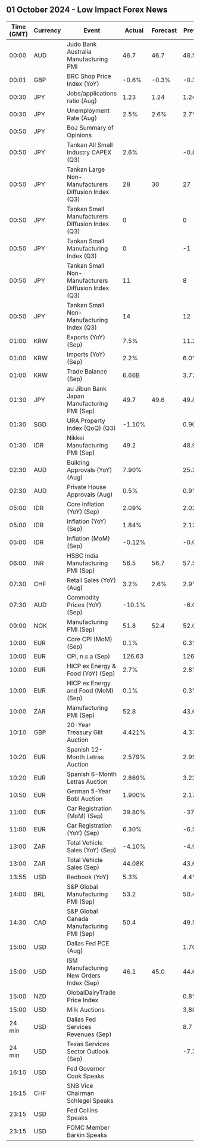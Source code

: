 ## 01 October 2024 - Low Impact Forex News

| Time (GMT) | Currency | Event | Actual | Forecast | Previous |
|------|----------|-------|--------|----------|----------|
| 00:00 | AUD | Judo Bank Australia Manufacturing PMI | 46.7 | 46.7 | 48.5 |
| 00:01 | GBP | BRC Shop Price Index (YoY) | -0.6% | -0.3% | -0.3% |
| 00:30 | JPY | Jobs/applications ratio (Aug) | 1.23 | 1.24 | 1.24 |
| 00:30 | JPY | Unemployment Rate (Aug) | 2.5% | 2.6% | 2.7% |
| 00:50 | JPY | BoJ Summary of Opinions |  |  |  |
| 00:50 | JPY | Tankan All Small Industry CAPEX (Q3) | 2.6% |  | -0.8% |
| 00:50 | JPY | Tankan Large Non-Manufacturers Diffusion Index (Q3) | 28 | 30 | 27 |
| 00:50 | JPY | Tankan Small Manufacturers Diffusion Index (Q3) | 0 |  | 0 |
| 00:50 | JPY | Tankan Small Manufacturing Index (Q3) | 0 |  | -1 |
| 00:50 | JPY | Tankan Small Non-Manufacturers Diffusion Index (Q3) | 11 |  | 8 |
| 00:50 | JPY | Tankan Small Non-Manufacturing Index (Q3) | 14 |  | 12 |
| 01:00 | KRW | Exports (YoY) (Sep) | 7.5% |  | 11.2% |
| 01:00 | KRW | Imports (YoY) (Sep) | 2.2% |  | 6.0% |
| 01:00 | KRW | Trade Balance (Sep) | 6.66B |  | 3.77B |
| 01:30 | JPY | au Jibun Bank Japan Manufacturing PMI (Sep) | 49.7 | 49.6 | 49.8 |
| 01:30 | SGD | URA Property Index (QoQ) (Q3) | -1.10% |  | 0.90% |
| 01:30 | IDR | Nikkei Manufacturing PMI (Sep) | 49.2 |  | 48.9 |
| 02:30 | AUD | Building Approvals (YoY) (Aug) | 7.90% |  | 25.20% |
| 02:30 | AUD | Private House Approvals (Aug) | 0.5% |  | 0.9% |
| 05:00 | IDR | Core Inflation (YoY) (Sep) | 2.09% |  | 2.02% |
| 05:00 | IDR | Inflation (YoY) (Sep) | 1.84% |  | 2.12% |
| 05:00 | IDR | Inflation (MoM) (Sep) | -0.12% |  | -0.03% |
| 06:00 | INR | HSBC India Manufacturing PMI (Sep) | 56.5 | 56.7 | 57.5 |
| 07:30 | CHF | Retail Sales (YoY) (Aug) | 3.2% | 2.6% | 2.9% |
| 07:30 | AUD | Commodity Prices (YoY) (Sep) | -10.1% |  | -6.0% |
| 09:00 | NOK | Manufacturing PMI (Sep) | 51.8 | 52.4 | 52.0 |
| 10:00 | EUR | Core CPI (MoM) (Sep) | 0.1% |  | 0.3% |
| 10:00 | EUR | CPI, n.s.a (Sep) | 126.63 |  | 126.72 |
| 10:00 | EUR | HICP ex Energy & Food (YoY) (Sep) | 2.7% |  | 2.8% |
| 10:00 | EUR | HICP ex Energy and Food (MoM) (Sep) | 0.1% |  | 0.3% |
| 10:00 | ZAR | Manufacturing PMI (Sep) | 52.8 |  | 43.6 |
| 10:10 | GBP | 20-Year Treasury Gilt Auction | 4.421% |  | 4.372% |
| 10:20 | EUR | Spanish 12-Month Letras Auction | 2.579% |  | 2.954% |
| 10:20 | EUR | Spanish 6-Month Letras Auction | 2.869% |  | 3.238% |
| 10:50 | EUR | German 5-Year Bobl Auction | 1.900% |  | 2.170% |
| 11:00 | EUR | Car Registration (MoM) (Sep) | 39.80% |  | -37.70% |
| 11:00 | EUR | Car Registration (YoY) (Sep) | 6.30% |  | -6.50% |
| 13:00 | ZAR | Total Vehicle Sales (YoY) (Sep) | -4.10% |  | -4.90% |
| 13:00 | ZAR | Total Vehicle Sales (Sep) | 44.08K |  | 43.68K |
| 13:55 | USD | Redbook (YoY) | 5.3% |  | 4.4% |
| 14:00 | BRL | S&P Global Manufacturing PMI (Sep) | 53.2 |  | 50.4 |
| 14:30 | CAD | S&P Global Canada Manufacturing PMI (Sep) | 50.4 |  | 49.5 |
| 15:00 | USD | Dallas Fed PCE (Aug) |  |  | 1.70% |
| 15:00 | USD | ISM Manufacturing New Orders Index (Sep) | 46.1 | 45.0 | 44.6 |
| 15:00 | NZD | GlobalDairyTrade Price Index |  |  | 0.8% |
| 15:00 | USD | Milk Auctions |  |  | 3,883.0 |
| 24 min | USD | Dallas Fed Services Revenues (Sep) |  |  | 8.7 |
| 24 min | USD | Texas Services Sector Outlook (Sep) |  |  | -7.7 |
| 16:10 | USD | Fed Governor Cook Speaks |  |  |  |
| 16:15 | CHF | SNB Vice Chairman Schlegel Speaks |  |  |  |
| 23:15 | USD | Fed Collins Speaks |  |  |  |
| 23:15 | USD | FOMC Member Barkin Speaks |  |  |  |
